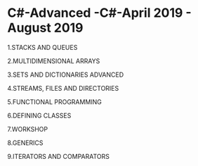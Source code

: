 # C#-Advanced -C#-April 2019 - August 2019

1.STACKS AND QUEUES

2.MULTIDIMENSIONAL ARRAYS

3.SETS AND DICTIONARIES ADVANCED 

4.STREAMS, FILES AND DIRECTORIES

5.FUNCTIONAL PROGRAMMING 

6.DEFINING CLASSES

7.WORKSHOP

8.GENERICS

9.ITERATORS AND COMPARATORS
